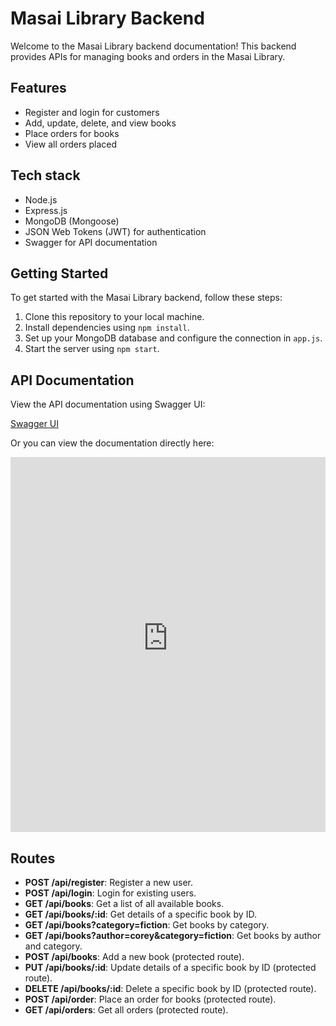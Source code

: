 # Masai Library Backend

Welcome to the Masai Library backend documentation! This backend provides APIs for managing books and orders in the Masai Library.

## Features

- Register and login for customers
- Add, update, delete, and view books
- Place orders for books
- View all orders placed

## Tech stack

- Node.js
- Express.js
- MongoDB (Mongoose)
- JSON Web Tokens (JWT) for authentication
- Swagger for API documentation

## Getting Started

To get started with the Masai Library backend, follow these steps:

1. Clone this repository to your local machine.
2. Install dependencies using `npm install`.
3. Set up your MongoDB database and configure the connection in `app.js`.
4. Start the server using `npm start`.

## API Documentation

View the API documentation using Swagger UI:

[Swagger UI](https://your-swagger-ui-url)

Or you can view the documentation directly here:

<iframe src="https://gifted-gold-chimpanzee.cyclic.app/api-docs" width="100%" height="600px" style="border:none;"></iframe>

## Routes

- **POST /api/register**: Register a new user.
- **POST /api/login**: Login for existing users.
- **GET /api/books**: Get a list of all available books.
- **GET /api/books/:id**: Get details of a specific book by ID.
- **GET /api/books?category=fiction**: Get books by category.
- **GET /api/books?author=corey&category=fiction**: Get books by author and category.
- **POST /api/books**: Add a new book (protected route).
- **PUT /api/books/:id**: Update details of a specific book by ID (protected route).
- **DELETE /api/books/:id**: Delete a specific book by ID (protected route).
- **POST /api/order**: Place an order for books (protected route).
- **GET /api/orders**: Get all orders (protected route).


